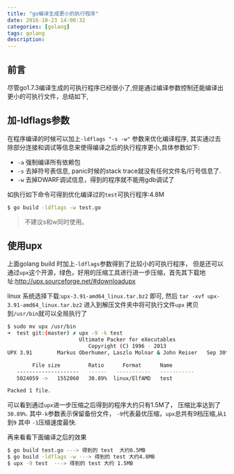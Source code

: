 ```yaml
---
title: "go编译生成更小的执行程序" 
date: 2016-10-23 14:00:32
categories: [golang]
tags: golang
description:
---
```


## 前言
尽管go1.7.3编译生成的可执行程序已经很小了,但是通过编译参数控制还能编译出更小的可执行文件，总结如下,
<!--more-->

## 加-ldflags参数
在程序编译的时候可以加上`-ldflags "-s -w"` 参数来优化编译程序, 其实通过去除部分连接和调试等信息来使得编译之后的执行程序更小,具体参数如下:
- `-a` 强制编译所有依赖包
- `-s` 去掉符号表信息, panic时候的stack trace就没有任何文件名/行号信息了.
- `-w` 去掉DWARF调试信息，得到的程序就不能用gdb调试了

如执行如下命令可得到优化编译过的`test`可执行程序:4.8M

```bash
$ go build -ldflags -w test.go
```

> 不建议s和w同时使用。

## 使用upx
上面golang build 时加上`-ldflags`参数得到了比较小的可执行程序， 但是还可以通过`upx`这个开源，绿色，好用的压缩工具进行进一步压缩，首先其下载地址:http://upx.sourceforge.net/#downloadupx

linux 系统选择下载:`upx-3.91-amd64_linux.tar.bz2` 即可, 然后 `tar -xvf upx-3.91-amd64_linux.tar.bz2` 进入到解压文件夹中将可执行文件`upx` 拷贝到`/usr/bin`就可以全局执行了
```bash
$ sudo mv upx /usr/bin
➜  test git:(master) ✗ upx -9 -k test 
                       Ultimate Packer for eXecutables
                          Copyright (C) 1996 - 2013
UPX 3.91        Markus Oberhumer, Laszlo Molnar & John Reiser   Sep 30th 2013

        File size         Ratio      Format      Name
   --------------------   ------   -----------   -----------
   5024059 ->   1552060   30.89%  linux/ElfAMD   test 

Packed 1 file.
```

可以看到通过`upx`进一步压缩之后得到的程序大约只有1.5M了， 压缩比率达到了`30.89%`.
其中`-k`参数表示保留备份文件， `-9`代表最优压缩，`upx`总共有9档压缩,从`1`到`9` 其中 `-1`压缩速度最快.

再来看看下面编译之后的效果
```bash
$ go build test.go ---> 得到的 test  大约6.5MB 
$ go build -ldflags -w ---> 得到的 test 大约4.8MB
$ upx -9 test  ---> 得到的 test 大约 1.5MB
```

